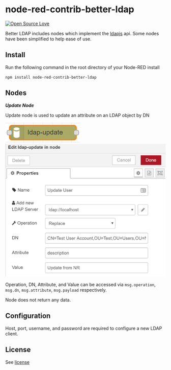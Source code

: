# node-red-contrib-better-ldap

[![Open Source Love](https://badges.frapsoft.com/os/mit/mit.svg?v=102)](https://github.com/ellerbrock/open-source-badge/)

Better LDAP includes nodes which implement the [ldapjs][ldapjs] api. Some nodes
have been simplified to help ease of use.

Install
-------

Run the following command in the root directory of your Node-RED install

    npm install node-red-contrib-better-ldap

Nodes
-------
***Update Node***

Update node is used to update an attribute on an LDAP object by DN

![update_node](./images/update_node.png)
![update node settings](./images/update_node_settings.png)

Operation, DN, Attribute, and Value can be accessed via
`msg.operation`, `msg.dn`, `msg.attribute`, `msg.payload`
respectively.

Node does not return any data.

Configuration
-------

Host, port, username, and password are required to configure a new LDAP client.    
    
License
-------

See [license](https://github.com/rocky3598/node-red-contrib-better-ldap/blob/master/LICENSE)
    
[ldapjs]: https://github.com/joyent/node-ldapjs    